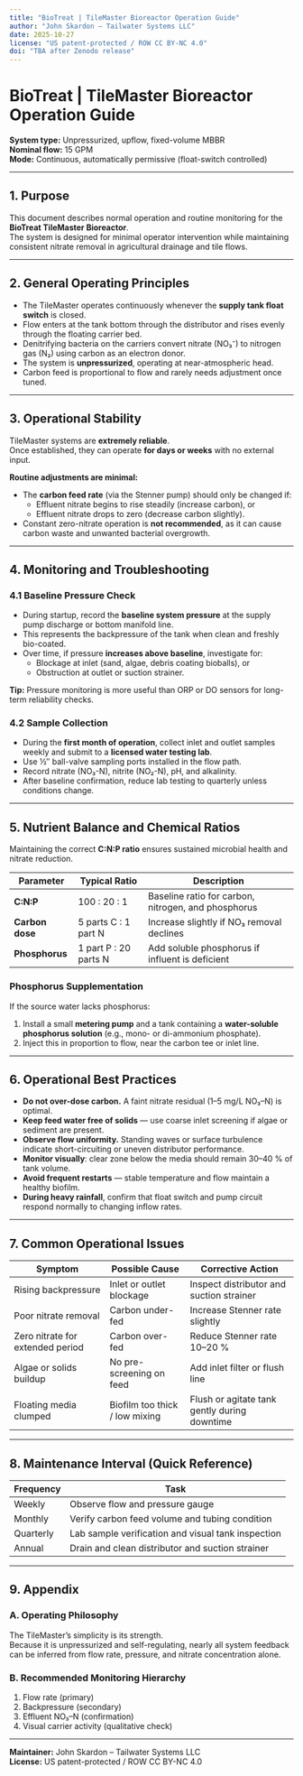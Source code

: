 ```yaml
---
title: "BioTreat | TileMaster Bioreactor Operation Guide"
author: "John Skardon – Tailwater Systems LLC"
date: 2025-10-27
license: "US patent-protected / ROW CC BY-NC 4.0"
doi: "TBA after Zenodo release"
---
```


# BioTreat | TileMaster Bioreactor Operation Guide

**System type:** Unpressurized, upflow, fixed-volume MBBR  
**Nominal flow:** 15 GPM  
**Mode:** Continuous, automatically permissive (float-switch controlled)

---

## 1. Purpose

This document describes normal operation and routine monitoring for the **BioTreat TileMaster Bioreactor**.  
The system is designed for minimal operator intervention while maintaining consistent nitrate removal in agricultural drainage and tile flows.

---

## 2. General Operating Principles

- The TileMaster operates continuously whenever the **supply tank float switch** is closed.  
- Flow enters at the tank bottom through the distributor and rises evenly through the floating carrier bed.  
- Denitrifying bacteria on the carriers convert nitrate (NO₃⁻) to nitrogen gas (N₂) using carbon as an electron donor.  
- The system is **unpressurized**, operating at near-atmospheric head.  
- Carbon feed is proportional to flow and rarely needs adjustment once tuned.

---

## 3. Operational Stability

TileMaster systems are **extremely reliable**.  
Once established, they can operate **for days or weeks** with no external input.

**Routine adjustments are minimal:**
- The **carbon feed rate** (via the Stenner pump) should only be changed if:
  - Effluent nitrate begins to rise steadily (increase carbon), or  
  - Effluent nitrate drops to zero (decrease carbon slightly).  
- Constant zero-nitrate operation is **not recommended**, as it can cause carbon waste and unwanted bacterial overgrowth.

---

## 4. Monitoring and Troubleshooting

### 4.1 Baseline Pressure Check

- During startup, record the **baseline system pressure** at the supply pump discharge or bottom manifold line.  
- This represents the backpressure of the tank when clean and freshly bio-coated.  
- Over time, if pressure **increases above baseline**, investigate for:
  - Blockage at inlet (sand, algae, debris coating bioballs), or  
  - Obstruction at outlet or suction strainer.

**Tip:** Pressure monitoring is more useful than ORP or DO sensors for long-term reliability checks.

### 4.2 Sample Collection

- During the **first month of operation**, collect inlet and outlet samples weekly and submit to a **licensed water testing lab**.  
- Use ½″ ball-valve sampling ports installed in the flow path.  
- Record nitrate (NO₃-N), nitrite (NO₂-N), pH, and alkalinity.  
- After baseline confirmation, reduce lab testing to quarterly unless conditions change.

---

## 5. Nutrient Balance and Chemical Ratios

Maintaining the correct **C:N:P ratio** ensures sustained microbial health and nitrate reduction.

| Parameter | Typical Ratio | Description |
|------------|----------------|-------------|
| **C:N:P** | 100 : 20 : 1 | Baseline ratio for carbon, nitrogen, and phosphorus |
| **Carbon dose** | 5 parts C : 1 part N | Increase slightly if NO₃ removal declines |
| **Phosphorus** | 1 part P : 20 parts N | Add soluble phosphorus if influent is deficient |

### Phosphorus Supplementation
If the source water lacks phosphorus:
1. Install a small **metering pump** and a tank containing a **water-soluble phosphorus solution** (e.g., mono- or di-ammonium phosphate).  
2. Inject this in proportion to flow, near the carbon tee or inlet line.

---

## 6. Operational Best Practices

- **Do not over-dose carbon.** A faint nitrate residual (1–5 mg/L NO₃–N) is optimal.  
- **Keep feed water free of solids** — use coarse inlet screening if algae or sediment are present.  
- **Observe flow uniformity.** Standing waves or surface turbulence indicate short-circuiting or uneven distributor performance.  
- **Monitor visually**: clear zone below the media should remain 30–40 % of tank volume.  
- **Avoid frequent restarts** — stable temperature and flow maintain a healthy biofilm.  
- **During heavy rainfall**, confirm that float switch and pump circuit respond normally to changing inflow rates.

---

## 7. Common Operational Issues

| Symptom | Possible Cause | Corrective Action |
|----------|----------------|------------------|
| Rising backpressure | Inlet or outlet blockage | Inspect distributor and suction strainer |
| Poor nitrate removal | Carbon under-fed | Increase Stenner rate slightly |
| Zero nitrate for extended period | Carbon over-fed | Reduce Stenner rate 10–20 % |
| Algae or solids buildup | No pre-screening on feed | Add inlet filter or flush line |
| Floating media clumped | Biofilm too thick / low mixing | Flush or agitate tank gently during downtime |

---

## 8. Maintenance Interval (Quick Reference)

| Frequency | Task |
|------------|------|
| Weekly | Observe flow and pressure gauge |
| Monthly | Verify carbon feed volume and tubing condition |
| Quarterly | Lab sample verification and visual tank inspection |
| Annual | Drain and clean distributor and suction strainer |

---

## 9. Appendix

### A. Operating Philosophy

The TileMaster’s simplicity is its strength.  
Because it is unpressurized and self-regulating, nearly all system feedback can be inferred from flow rate, pressure, and nitrate concentration alone.

### B. Recommended Monitoring Hierarchy

1. Flow rate (primary)  
2. Backpressure (secondary)  
3. Effluent NO₃–N (confirmation)  
4. Visual carrier activity (qualitative check)

---

**Maintainer:** John Skardon – Tailwater Systems LLC  
**License:** US patent-protected / ROW CC BY-NC 4.0  
